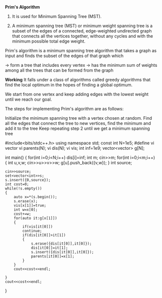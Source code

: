 **Prim's Algorithm**
1. It is used for Minimum Spanning Tree (MST).

2. A minimum spanning tree (MST) or minimum weight spanning tree is a subset of the edges of a connected, edge-weighted undirected graph that connects all the vertices together, without any cycles and with the minimum possible total edge weight.

Prim's algorithm is a minimum spanning tree algorithm that takes a graph as input and finds the subset of the edges of that graph which

-> form a tree that includes every vertex
-> has the minimum sum of weights among all the trees that can be formed from the graph


**Working**
It falls under a class of algorithms called greedy algorithms that find the local optimum in the hopes of finding a global optimum.

We start from one vertex and keep adding edges with the lowest weight until we reach our goal.

The steps for implementing Prim's algorithm are as follows:

Initialize the minimum spanning tree with a vertex chosen at random.
Find all the edges that connect the tree to new vertices, find the minimum and add it to the tree
Keep repeating step 2 until we get a minimum spanning tree

#include<bits/stdc++.h>
using namespace std;
const int N=1e5;
#define vi vector<int>
vi parents(N);
vi dis(N);
vi vis;
int inf=1e9;
vector<vector<int>> g[N];

int main()
{
	for(int i=0;i<N;i++)
	dis[i]=inf;
	int m;
	cin>>m;
	for(int i=0;i<m;i++)
	{
		int u,v,w;
		cin>>u>>v>>w;
		g[u].push_back({v,w});
	}
	int source;
 
	cin>>source;
	set<vector<int>>s;
	s.insert({0,source});
	int cost=0;
	while(!s.empty())
	{
		auto x=*(s.begin());
		s.erase(x);
		vis[x[1]]=true;
		int w=x[0];
		cost+=w;
		for(auto it:g[x[1]])
		{
			if(vis[it[0]])
			continue;
			if(dis[it[0]]>it[1])
			{
				s.erase({dis[it[0]],it[0]});
				dis[it[0]]=it[1];
				s.insert({dis[it[0]],it[0]});
				parents[it[0]]=x[1];
			}
		}
		cout<<cost<<endl;
		
	}
	cout<<cost<<endl;
}


